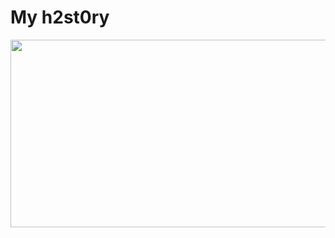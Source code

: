 # My h2st0ry

<a href="https://www.gitanimals.org/en_US?utm_medium=image&utm_source=h2st0ry&utm_content=farm">
<img
  src="https://render.gitanimals.org/farms/h2st0ry"
  width="600"
  height="300"
/>
</a>
